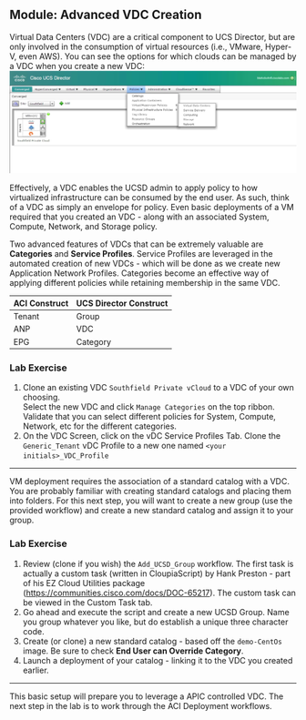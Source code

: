 ## Module: Advanced VDC Creation

Virtual Data Centers (VDC) are a critical component to UCS Director, but are only involved in the consumption of virtual resources (i.e., VMware, Hyper-V, even AWS).  You can see the options for which clouds can be managed by a VDC when you create a new VDC: ![alt text][image_01]

Effectively, a VDC enables the UCSD admin to apply policy to how virtualized infrastructure can be consumed by the end user.  As such, think of a VDC as simply an envelope for policy.   Even basic deployments of a VM required that you created an VDC - along with an associated System, Compute, Network, and Storage policy.  

[image_01]: https://github.com/blairhicks/ucsd-training-lab/blob/master/images/ucsd_image_01.jpg

Two advanced features of VDCs that can be extremely valuable are **Categories** and **Service Profiles**.  Service Profiles are leveraged in the automated creation of new VDCs - which will be done as we create new Application Network Profiles.  Categories become an effective way of applying different policies while retaining membership in the same VDC.

ACI Construct | UCS Director Construct
--- | ---
Tenant | Group
ANP | VDC
EPG | Category

### Lab Exercise
1.  Clone an existing VDC `Southfield Private vCloud` to a VDC of your own choosing.  
Select the new VDC and click `Manage Categories` on the top ribbon.  Validate that you can select different policies for System, Compute, Network, etc for the different categories.
2.  On the VDC Screen, click on the vDC Service Profiles Tab.  Clone the `Generic_Tenant` vDC Profile to a new one named `<your initials>_VDC_Profile`

---

VM deployment requires the association of a standard catalog with a VDC.  You are probably familiar with creating standard catalogs and placing them into folders.  For this next step, you will want to create a new group (use the provided workflow) and create a new standard catalog and assign it to your group.
### Lab Exercise
1.  Review (clone if you wish) the `Add_UCSD_Group` workflow.  The first task is actually a custom task (written in CloupiaScript) by Hank Preston - part of his EZ Cloud Utilities package (<https://communities.cisco.com/docs/DOC-65217>).  The custom task can be viewed in the Custom Task tab.
2. Go ahead and execute the script and create a new UCSD Group.  Name you group whatever you like, but do establish a unique three character code.
3. Create (or clone) a new standard catalog - based off the `demo-CentOs` image.  Be sure to check **End User can Override Category**.  
4. Launch a deployment of your catalog - linking it to the VDC you created earlier.

---
This basic setup will prepare you to leverage a APIC controlled VDC.  The next step in the lab is to work through the ACI Deployment workflows.






